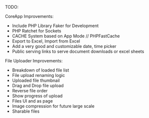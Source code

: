 TODO:

CoreApp Improvements:
* Include PHP Library Faker for Development
* PHP Ratchet for Sockets
* CACHE System based on App Mode // PHPFastCache
* Export to Excel, Import from Excel
* Add a very good and customizable date, time picker
* Public serving links to serve document downloads or excel sheets

File Uploader Improvements:
* Breakdown of loaded file list
* File upload renaming logic
* Uploaded file thumbnail
* Drag and Drop file upload
* Reverse file order
* Show progress of upload
* Files UI and as page
* Image compression for future large scale
* Sharable files
